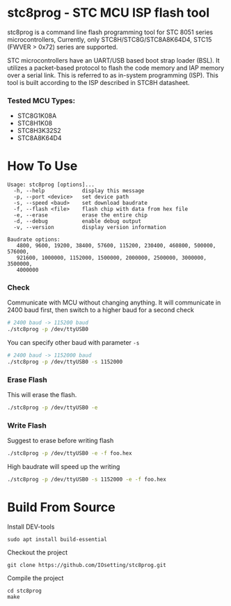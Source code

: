 #  stc8prog - STC MCU ISP flash tool

stc8prog is a command line flash programming tool for STC 8051 series 
microcontrollers, Currently, only STC8H/STC8G/STC8A8K64D4, STC15
(FWVER > 0x72) series are supported.

STC microcontrollers have an UART/USB based boot strap loader (BSL). It 
utilizes a packet-based protocol to flash the code memory and IAP memory over 
a serial link. This is referred to as in-system programming (ISP). This tool is
built according to the ISP described in STC8H datasheet.

### Tested MCU Types:

* STC8G1K08A
* STC8H1K08
* STC8H3K32S2
* STC8A8K64D4

# How To Use

```
Usage: stc8prog [options]...
  -h, --help            display this message
  -p, --port <device>   set device path
  -s, --speed <baud>    set download baudrate
  -f, --flash <file>    flash chip with data from hex file
  -e, --erase           erase the entire chip
  -d, --debug           enable debug output
  -v, --version         display version information

Baudrate options: 
   4800, 9600, 19200, 38400, 57600, 115200, 230400, 460800, 500000, 576000,
   921600, 1000000, 1152000, 1500000, 2000000, 2500000, 3000000, 3500000,
   4000000
```

### Check
Communicate with MCU without changing anything. It will communicate in 2400 baud first, then switch to a higher baud for a second check
```bash
# 2400 baud -> 115200 baud
./stc8prog -p /dev/ttyUSB0
```
You can specify other baud with parameter `-s` 
```bash
# 2400 baud -> 1152000 baud
./stc8prog -p /dev/ttyUSB0 -s 1152000
```

### Erase Flash
This will erase the flash.
```bash
./stc8prog -p /dev/ttyUSB0 -e
```

### Write Flash
Suggest to erase before writing flash
```bash
./stc8prog -p /dev/ttyUSB0 -e -f foo.hex
```
High baudrate will speed up the writing
```bash
./stc8prog -p /dev/ttyUSB0 -s 1152000 -e -f foo.hex
```

# Build From Source

Install DEV-tools  
```shell
sudo apt install build-essential
```
Checkout the project  
```shell
git clone https://github.com/IOsetting/stc8prog.git
```
Compile the project
```shell
cd stc8prog
make
```


